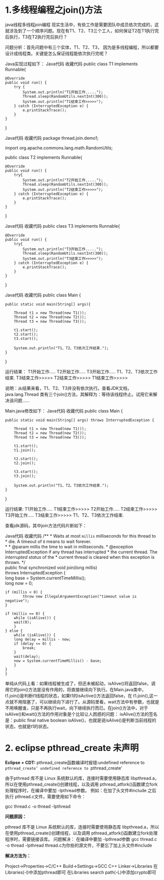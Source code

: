 # 1.多线程编程之join()方法 #


java线程多线程join编程 
现实生活中，有些工作是需要团队中成员依次完成的，这就涉及到了一个顺序问题。现在有T1、T2、T3三个工人，如何保证T2在T1执行完后执行，T3在T2执行完后执行？

问题分析：首先问题中有三个实体，T1、T2、T3， 因为是多线程编程，所以都要设计成线程类。关键是怎么保证线程能依次执行完呢？
 
Java实现过程如下：
Java代码  收藏代码
public class T1 implements Runnable{  
  
    @Override  
    public void run() {  
        try {  
            System.out.println("T1开始工作.....");  
            Thread.sleep(RandomUtils.nextInt(300));  
            System.out.println("T1结束工作>>>>>");  
        } catch (InterruptedException e) {  
            e.printStackTrace();  
        }  
    }  
  
}  
 
Java代码  收藏代码
package thread.join.demo1;  
  
import org.apache.commons.lang.math.RandomUtils;  
  
public class T2 implements Runnable{  
  
    @Override  
    public void run() {  
        try{  
            System.out.println("T2开始工作.....");  
            Thread.sleep(RandomUtils.nextInt(300));  
            System.out.println("T2结束工作>>>>>");  
        } catch (InterruptedException e) {  
            e.printStackTrace();  
        }  
    }  
  
}  
 
Java代码  收藏代码
public class T3 implements Runnable{  
  
    @Override  
    public void run() {  
        try{  
            System.out.println("T3开始工作.....");  
            Thread.sleep(RandomUtils.nextInt(300));  
            System.out.println("T3结束工作>>>>>");  
        } catch (InterruptedException e) {  
            e.printStackTrace();  
        }  
    }  
  
}  
 
Java代码  收藏代码
public class Main {  
  
    public static void main(String[] args){  
          
        Thread t1 = new Thread(new T1());  
        Thread t2 = new Thread(new T2());  
        Thread t3 = new Thread(new T3());  
          
        t1.start();  
        t2.start();  
        t3.start();  
          
        System.out.println("T1、T2、T3依次工作结束.");  
    }  
  
}  
 
运行结果：
T1开始工作.....
T2开始工作.....
T3开始工作.....
T1、T2、T3依次工作结束.
T3结束工作>>>>>
T2结束工作>>>>>
T1结束工作>>>>>
 
说明：从结果来看，T1、T2、T3并没有依次执行。查看JDK文档，java.lang.Thread 类有三个join()方法，其解释为：等待该线程终止。试用它来解决该问题……
 
Main.java修改如下：
Java代码  收藏代码
public class Main {  
  
    public static void main(String[] args) throws InterruptedException {  
          
        Thread t1 = new Thread(new T1());  
        Thread t2 = new Thread(new T2());  
        Thread t3 = new Thread(new T3());  
          
        t1.start();  
        t1.join();  
          
        t2.start();  
        t2.join();  
          
        t3.start();  
        t3.join();  
          
        System.out.println("T1、T2、T3依次工作结束.");  
    }  
  
}  
 
 
运行结果:
T1开始工作.....
T1结束工作>>>>>
T2开始工作.....
T2结束工作>>>>>
T3开始工作.....
T3结束工作>>>>>
T1、T2、T3依次工作结束.
 
 
查看jdk源码，其中join方法代码片断如下：
 
Java代码  收藏代码
/** 
     * Waits at most <code>millis</code> milliseconds for this thread to  
     * die. A timeout of <code>0</code> means to wait forever.  
     * 
     * @param      millis   the time to wait in milliseconds. 
     * @exception  InterruptedException if any thread has interrupted 
     *             the current thread.  The <i>interrupted status</i> of the 
     *             current thread is cleared when this exception is thrown. 
     */  
    public final synchronized void join(long millis)   
    throws InterruptedException {  
    long base = System.currentTimeMillis();  
    long now = 0;  
  
    if (millis < 0) {  
            throw new IllegalArgumentException("timeout value is negative");  
    }  
  
    if (millis == 0) {  
        while (isAlive()) {  
        wait(0);  
        }  
    } else {  
        while (isAlive()) {  
        long delay = millis - now;  
        if (delay <= 0) {  
            break;  
        }  
        wait(delay);  
        now = System.currentTimeMillis() - base;  
        }  
    }  
    }   
 
 
单纯从代码上看：如果线程被生成了，但还未被起动，isAlive()将返回false，调用它的join()方法是没有作用的，将直接继续向下执行。在Main.java类中，t1.join()是判断t1线程的状态，如果t1的isActive()方法返回false，在 t1.join(),这一点就不用阻塞了，可以继续向下进行了。从源码里看，wait方法中有参数，也就是不用唤醒谁，只是不再执行wait，向下继续执行而已。在join()方法中，对于isAlive()和wait()方法的作用对象是个比较让人困惑的问题：
isAlive()方法的签名是：public final native boolean isAlive()，也就是说isAlive()是判断当前线程的状态，也就是t1的状态。


# 2. eclipse pthread_create 未声明 # 


**Eclipse + CDT:**
pthread_create函数编译时报错:undefined reference to `pthread_create’
undefined reference to `pthread_create’

由于pthread 库不是 Linux 系统默认的库，连接时需要使用静态库 libpthread.a，所以在使用pthread_create()创建线程，以及调用 pthread_atfork()函数建立fork处理程序时，在编译中要加 -lpthread参数。
例如：在加了头文件#include 之后执行 pthread.c文件，需要使用如下命令：

gcc thread.c -o thread -lpthread

**问题原因：**

pthread 库不是 Linux 系统默认的库，连接时需要使用静态库 libpthread.a，所以在使用pthread_create()创建线程，以及调用 pthread_atfork()函数建立fork处理程序时，需要链接该库。
问题解决：
在编译中要加 -lpthread参数
gcc thread.c -o thread -lpthread
thread.c为你些的源文件，不要忘了加上头文件#include

**解决方法为：**

Project->Properties->C/C++ Build->Settings->GCC C++ Linker->Libraries
在Libraries(-l)中添加pthread即可
在Libraries search path(-L)中添加crypto即可